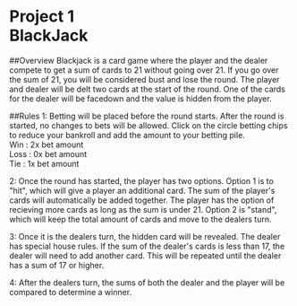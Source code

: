 # Project 1<br>BlackJack

##Overview
Blackjack is a card game where the player and the dealer compete to get a sum of cards to 21 without going over 21. If you go over the sum of 21, you will be considered bust and lose the round. The player and dealer will be delt two cards at the start of the round. One of the cards for the dealer will be facedown and the value is hidden from the player.

##Rules
1:	Betting will be placed before the round starts. After the round is started, no changes to bets will be allowed. Click on the circle betting chips to reduce your bankroll and add the amount to your betting pile.
<br>Win : 2x bet amount
<br>Loss : 0x bet amount
<br>Tie : 1x bet amount

2:  Once the round has started, the player has two options. Option 1 is to "hit", which will give a player an additional card. The sum of the player's cards will automatically be added together. The player has the option of recieving more cards as long as the sum is under 21. Option 2 is "stand", which will keep the total amount of cards and move to the dealers turn.

3: Once it is the dealers turn, the hidden card will be revealed. The dealer has special house rules. If the sum of the dealer's cards is less than 17, the dealer will need to add another card. This will be repeated until the dealer has a sum of 17 or higher.

4: After the dealers turn, the sums of both the dealer and the player will be compared to determine a winner.